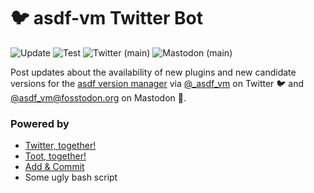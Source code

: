 # 🐦 asdf-vm Twitter Bot

![Update](https://github.com/joschi/asdf-vm-twitter/workflows/Update/badge.svg)
![Test](https://github.com/joschi/asdf-vm-twitter/workflows/Test/badge.svg)
![Twitter (main)](https://github.com/joschi/asdf-vm-twitter/workflows/Twitter%20(main)/badge.svg)
![Mastodon (main)](https://github.com/joschi/asdf-vm-twitter/workflows/Mastodon%20(main)/badge.svg)

Post updates about the availability of new plugins and new candidate versions for the [asdf version manager](https://asdf-vm.com/) via [@_asdf_vm](https://twitter.com/_asdf_vm) on Twitter 🐦 and [@asdf_vm@fosstodon.org](https://fosstodon.org/@asdf_vm) on Mastodon 🐘.


### Powered by

* [Twitter, together!](https://github.com/gr2m/twitter-together)
* [Toot, together!](https://github.com/joschi/toot-together)
* [Add & Commit](https://github.com/EndBug/add-and-commit)
* Some ugly bash script
